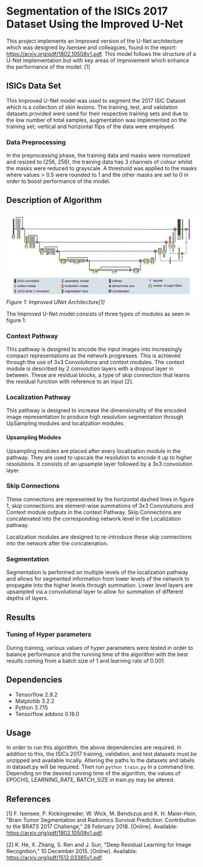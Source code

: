 # Segmentation of the ISICs 2017 Dataset Using the Improved U-Net

This project implements an Improved version of the U-Net architecture which was designed by Isensee and colleagues, found in the report: https://arxiv.org/pdf/1802.10508v1.pdf.
This model follows the structure of a U-Net implementation but with key areas of improvement which enhance the performance of the model. [1]

## ISICs Data Set
This Improved U-Net model was used to segment the 2017 ISIC Dataset which is a collection of skin lesions.
The training, test, and validation datasets provided were used for their respective training sets and
due to the low number of total samples, augmentation was implemented on the training set;  vertical and horizontal
flips of the data were employed.

### Data Preprocessing
In the preprocessing phase, the training data and masks were normalized and resized to (256, 256), the training 
data has 3 channels of colour whilst the masks were reduced to grayscale. A threshold was applied to the masks where values > 0.5 were rounded to 1
and the other masks are set to 0 in order to boost performance of the model. 

## Description of Algorithm

![](Images/Improved-Unet.png)
_Figure 1: Improved UNet Architecture[1]_

The Improved U-Net model consists of three types of modules as seen in figure 1:
### Context Pathway
  This pathway is designed to encode the input images into increasingly compact representations
  as the network progresses. This is achieved through the use of 3x3 Convolutions and context modules.
  The context module is described by 2 convolution layers with a dropout layer in between. 
  These are residual blocks, a type of skip connection that learns the residual function 
  with reference to an input [2].

### Localization Pathway
  This pathway is designed to increase the dimensionality of the encoded image representation 
  to produce high resolution segmentation through UpSampling modules and localization modules.
#### Upsampling Modules
  Upsampling modules are placed after every localization module in the pathway. They are used to 
  upscale the resolution to encode it up to higher resolutions. It consists of an upsample layer 
  followed by a 3x3 convolution layer.
### Skip Connections
  These connections are represented by the horizontal dashed lines in figure 1, skip connections 
  are element-wise summations of 3x3 Convolutions and Context module outputs in the context Pathway.
Skip Connections are concatenated into the corresponding network level in the Localization pathway.

Localization modules are designed to re-introduce these skip connections into the network after the
concatenation.
### Segmentation 
Segmentation is performed on multiple levels of the localization pathway and allows for segmented information
from lower levels of the network to propagate into the higher levels through summation. Lower level layers
are upsampled via a convolutional layer to allow for summation of different depths of layers.


## Results


### Tuning of Hyper parameters
During training, various values of hyper parameters were tested in order to balance performance and the running time of 
the algorithm with the best results coming from a batch size of 1 and learning rate of 0.001. 


## Dependencies
- Tensorflow 2.9.2
- Matplotlib 3.2.2
- Python 3.7.15
- Tensorflow addons 0.18.0

## Usage
In order to run this algorithm, the above dependencies are required. In addition to this, the ISICs 2017 training, 
validation, and test datasets must be unzipped and available locally. Altering the paths to the datasets and labels in 
dataset.py will be required. Then run `python train.py` in a command line. Depending on the desired running time of the 
algorithm, the values of EPOCHS, LEARNING_RATE, BATCH_SIZE in train.py may be altered.



## References 
[1] F. Isensee, P. Kickingereder, W. Wick, M. Bendszus and K. H. Maier-Hein, "Brain Tumor Segmentation and Radiomics Survival Prediction: Contribution to the BRATS 2017 Challenge," 28 February 2018. [Online]. Available: https://arxiv.org/pdf/1802.10508v1.pdf.

[2] K. He, X. Zhang, S. Ren and J. Sun, "Deep Residual Learning for Image Recognition," 10 December 2015. [Online]. Available: https://arxiv.org/pdf/1512.03385v1.pdf.




